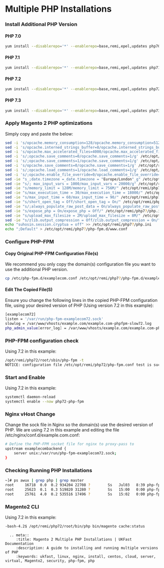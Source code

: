 # Multiple PHP Installations

### Install Additional PHP Version

#### PHP 7.0
```bash
yum install --disablerepo='*' --enablerepo=base,remi,epel,updates php70-php php70-php-mcrypt php70-php-pdo php70-php-mysqlnd php70-php-opcache php70-php-xml php70-php-gd php70-php-devel php70-php-mysql php70-php-intl php70-php-mbstring php70-php-bcmath php70-php-json php70-php-iconv php70-php-pecl-redis php70-php-fpm php70-php-zip php70-php-soap
```

#### PHP 7.1
```bash
yum install --disablerepo='*' --enablerepo=base,remi,epel,updates php71-php php71-php-mcrypt php71-php-pdo php71-php-mysqlnd php71-php-opcache php71-php-xml php71-php-gd php71-php-devel php71-php-mysql php71-php-intl php71-php-mbstring php71-php-bcmath php71-php-json php71-php-iconv php71-php-pecl-redis php71-php-fpm php71-php-zip php71-php-soap
```

#### PHP 7.2
```bash
yum install --disablerepo='*' --enablerepo=base,remi,epel,updates php72-php php72-php-pecl-mcrypt php72-php-pdo php72-php-mysqlnd php72-php-opcache php72-php-xml php72-php-gd php72-php-devel php72-php-mysql php72-php-intl php72-php-mbstring php72-php-bcmath php72-php-json php72-php-iconv php72-php-pecl-redis php72-php-fpm php72-php-zip php72-php-soap
```

#### PHP 7.3
```bash
yum install --disablerepo='*' --enablerepo=base,remi,epel,updates php73-php php73-php-pecl-mcrypt php73-php-pdo php73-php-mysqlnd php73-php-opcache php73-php-xml php73-php-gd php73-php-devel php73-php-mysql php73-php-intl php73-php-mbstring php73-php-bcmath php73-php-json php73-php-iconv php73-php-pecl-redis php73-php-fpm php73-php-zip php73-php-soap
```

### Apply Magento 2 PHP optimizations
Simply copy and paste the below:
```bash
sed -i 's/opcache.memory_consumption=128/opcache.memory_consumption=512/g' /etc/opt/remi/php7?/php.d/*opcache.ini
sed -i 's/opcache.interned_strings_buffer=8/opcache.interned_strings_buffer=12/g' /etc/opt/remi/php7?/php.d/*opcache.ini
sed -i 's/opcache.max_accelerated_files=4000/opcache.max_accelerated_files=60000/g' /etc/opt/remi/php7?/php.d/*opcache.ini
sed -i 's/;opcache.save_comments=0/opcache.save_comments=1/g' /etc/opt/remi/php7?/php.d/*opcache.ini
sed -i 's/;opcache.save_comments=1/opcache.save_comments=1/g' /etc/opt/remi/php7?/php.d/*opcache.ini
sed -i 's/opcache.save_comments=0/opcache.save_comments=1/g' /etc/opt/remi/php7?/php.d/*opcache.ini
sed -i 's/;opcache.load_comments=1/opcache.load_comments=1/g' /etc/opt/remi/php7?/php.d/*opcache.ini
sed -i 's/;opcache.enable_file_override=0/opcache.enable_file_override=1/g' /etc/opt/remi/php7?/php.d/*opcache.ini
sed -ie "s_;date.timezone =_date.timezone = "Europe/London"_g" /etc/opt/remi/php7?/php.ini
sed -ie "s/; max_input_vars = 1000/max_input_vars = 20000/g" /etc/opt/remi/php7?/php.ini
sed -ie "s/memory_limit = 128M/memory_limit = 756M/" /etc/opt/remi/php7?/php.ini
sed -ie "s/max_execution_time = 30/max_execution_time = 18000/" /etc/opt/remi/php7?/php.ini
sed -ie "s/max_input_time = 60/max_input_time = 90/" /etc/opt/remi/php7?/php.ini
sed -ie "s/short_open_tag = Off/short_open_tag = On/" /etc/opt/remi/php7?/php.ini
sed -ie "s/;always_populate_raw_post_data = On/always_populate_raw_post_data = -1/" /etc/opt/remi/php7?/php.ini
sed -ie "s/expose_php = On/expose_php = Off/" /etc/opt/remi/php7?/php.ini
sed -ie "s/upload_max_filesize = 2M/upload_max_filesize = 8M/" /etc/opt/remi/php7?/php.ini
sed -ie "s/zlib.output_compression = Off/zlib.output_compression = On/" /etc/opt/remi/php7?/php.ini
echo "suhosin.session.cryptua = off" >> /etc/opt/remi/php7?/php.ini
echo ";Default" > /etc/opt/remi/php7?/php-fpm.d/www.conf
```

### Configure PHP-FPM

#### Copy Original PHP-FPM Configuration File(s)
We recommend you only copy the domain(s) configuration file you want to use the additional PHP version.
```bash
cp /etc/php-fpm.d/examplecom.conf /etc/opt/remi/php7?/php-fpm.d/examplecom.conf
```
#### Edit The Copied File(S) 
Ensure you change the following lines in the copied PHP-FPM configuration file, using your desired version of PHP (Using version 7.2 in this example):

```bash
[examplecom72]
listen = '/var/run/php-fpm-examplecom72.sock'
slowlog = /var/www/vhosts/example.com/example.com-phpfpm-slow72.log
php_admin_value[error_log] = /var/www/vhosts/example.com/example.com-phpfpm-error72.log
```

### PHP-FPM configuration check
Using 7.2 in this example:
```bash
/opt/remi/php72/root/sbin/php-fpm -t
NOTICE: configuration file /etc/opt/remi/php72/php-fpm.conf test is successful
```

### Start and Enable
Using 7.2 in this example:
```bash
systemctl daemon-reload
systemctl enable --now php72-php-fpm
```

### Nginx vHost Change
Change the sock file in Nginx so the domain(s) use the desired version of PHP. We are using 7.2 in this example and editing the file /etc/nginx/conf.d/example.com.conf:

```bash
# Define the PHP-FPM socket file for nginx to proxy-pass to
upstream examplecombackend {
    server unix:/var/run/php-fpm-examplecom72.sock;
}
```

### Checking Running PHP Installations
```bash
~]# ps awux | grep php | grep master
root     16718  0.0  0.2 934204 22708 ?        Ss   Jul03   8:39 php-fpm: master process (/etc/php-fpm.conf)
root     25623  0.1  0.3 519820 31280 ?        Ss   15:00   0:00 php-fpm: master process (/etc/opt/remi/php70/php-fpm.conf)
root     25761  4.0  0.2 535516 17496 ?        Ss   15:02   0:00 php-fpm: master process (/etc/opt/remi/php73/php-fpm.conf)
```

### Magento2 CLI
Using 7.2 in this example:
```bash
-bash-4.2$ /opt/remi/php72/root/bin/php bin/magento cache:status
```

```eval_rst
  .. meta::
     :title: Magento 2 Multiple PHP Installations | UKFast Documentation
     :description: A guide to installing and running multiple versions of PHP
     :keywords: ukfast, linux, nginx, install, centos, cloud, server, virtual, Magento2, security, php-fpm, php


